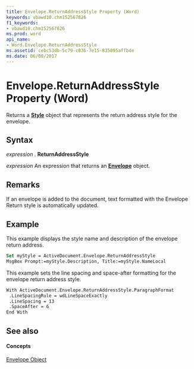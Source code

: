```yaml
---
title: Envelope.ReturnAddressStyle Property (Word)
keywords: vbawd10.chm152567826
f1_keywords:
- vbawd10.chm152567826
ms.prod: word
api_name:
- Word.Envelope.ReturnAddressStyle
ms.assetid: cebc53db-5c79-c036-7e15-835095affbde
ms.date: 06/08/2017
---
```



# Envelope.ReturnAddressStyle Property (Word)

Returns a  **[Style](Word.Style.md)** object that represents the return address style for the envelope.


## Syntax

 _expression_ . **ReturnAddressStyle**

 _expression_ An expression that returns an **[Envelope](Word.Envelope.md)** object.


## Remarks

If an envelope is added to the document, text formatted with the Envelope Return style is automatically updated.


## Example

This example displays the style name and description of the envelope return address.


```vb
Set myStyle = ActiveDocument.Envelope.ReturnAddressStyle 
MsgBox Prompt:=myStyle.Description, Title:=myStyle.NameLocal
```

This example sets the line spacing and space-after formatting for the envelope return address style.




```vb
With ActiveDocument.Envelope.ReturnAddressStyle.ParagraphFormat 
 .LineSpacingRule = wdLineSpaceExactly 
 .LineSpacing = 13 
 .SpaceAfter = 6 
End With
```


## See also


#### Concepts


[Envelope Object](Word.Envelope.md)


